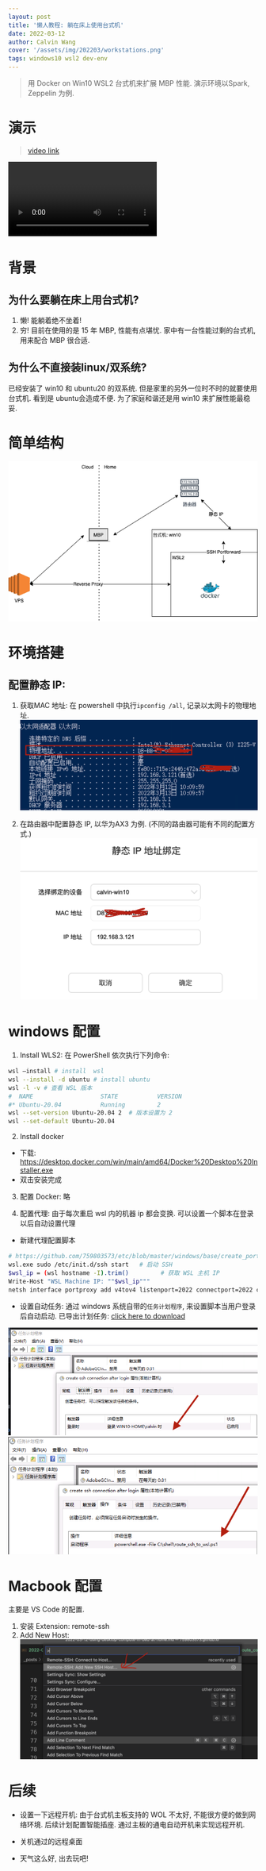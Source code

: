 ```yaml
---
layout: post
title: '懒人教程: 躺在床上使用台式机'
date: 2022-03-12
author: Calvin Wang
cover: '/assets/img/202203/workstations.png'
tags: windows10 wsl2 dev-env
---
```


> 用 Docker on Win10 WSL2 台式机来扩展 MBP 性能. 演示环境以Spark, Zeppelin 为例.

# 演示
> [video link](/assets/img/202203/workstation_example.mov)
<video controls>
  <source src="/assets/img/202203/workstation_example.mov" type="video/mp4">
  <source src="myVideo.webm" type="video/webm">
  <p>Your browser doesn't support HTML5 video. Here is
     a <a href="myVideo.mp4">link to the video</a> instead.</p>
</video>

# 背景
## 为什么要躺在床上用台式机?
1. 懒! 能躺着绝不坐着!
2. 穷! 目前在使用的是 15 年 MBP, 性能有点堪忧. 家中有一台性能过剩的台式机, 用来配合 MBP 很合适.

## 为什么不直接装linux/双系统?
已经安装了 win10 和 ubuntu20 的双系统.
但是家里的另外一位时不时的就要使用台式机. 看到是 ubuntu会造成不便.
为了家庭和谐还是用 win10 来扩展性能最稳妥.

# 简单结构
![structure](/assets/img/202203/workstations.png)

# 环境搭建
## 配置静态 IP:
1. 获取MAC 地址: 在 powershell 中执行`ipconfig /all`, 记录以太网卡的物理地址.
![mac address](/assets/img/202203/mac-address.png)

2. 在路由器中配置静态 IP, 以华为AX3 为例. (不同的路由器可能有不同的配置方式.)
![route config](/assets/img/202203/route_config.png)

# windows 配置
1. Install WLS2:
在 PowerShell 依次执行下列命令:
```sh
wsl –install # install  wsl
wsl --install -d ubuntu # install ubuntu
wsl -l -v # 查看 WSL 版本
#  NAME                   STATE           VERSION
#* Ubuntu-20.04           Running         2
wsl --set-version Ubuntu-20.04 2  # 版本设置为 2
wsl --set-default Ubuntu-20.04
```
2. Install docker
  * 下载: https://desktop.docker.com/win/main/amd64/Docker%20Desktop%20Installer.exe
  * 双击安装完成

3. 配置 Docker: 略

4. 配置代理:
由于每次重启 wsl 内的机器 ip 都会变换. 可以设置一个脚本在登录以后自动设置代理
* 新建代理配置脚本
```sh
# https://github.com/759803573/etc/blob/master/windows/base/create_portforward_after_login/route_ssh_to_wsl.ps1
wsl.exe sudo /etc/init.d/ssh start   # 启动 SSH
$wsl_ip = (wsl hostname -I).trim()         # 获取 WSL 主机 IP
Write-Host "WSL Machine IP: ""$wsl_ip"""   
netsh interface portproxy add v4tov4 listenport=2022 connectport=2022 connectaddress=$wsl_ip # 配置代理.
```

* 设置自动任务:
通过 windows 系统自带的`任务计划程序`, 来设置脚本当用户登录后自动启动.
已导出计划任务: [click here to download](https://github.com/759803573/etc/blob/master/windows/base/create_portforward_after_login/create%20ssh%20connection%20after%20login.xml)

![scheduler 1](/assets/img/202203/scheduler1.png)
![scheduler 2](/assets/img/202203/scheduler2.png)

# Macbook 配置
主要是 VS Code 的配置.
1. 安装 Extension: remote-ssh
2. Add New Host:
![vscode add host](/assets/img/202203/vs-code-config.png)

# 后续
* 设置一下远程开机:
  由于台式机主板支持的 WOL 不太好, 不能很方便的做到网络环境.
  后续计划配置智能插座. 通过主板的通电自动开机来实现远程开机.

* 关机通过的远程桌面
  
* 天气这么好, 出去玩吧!